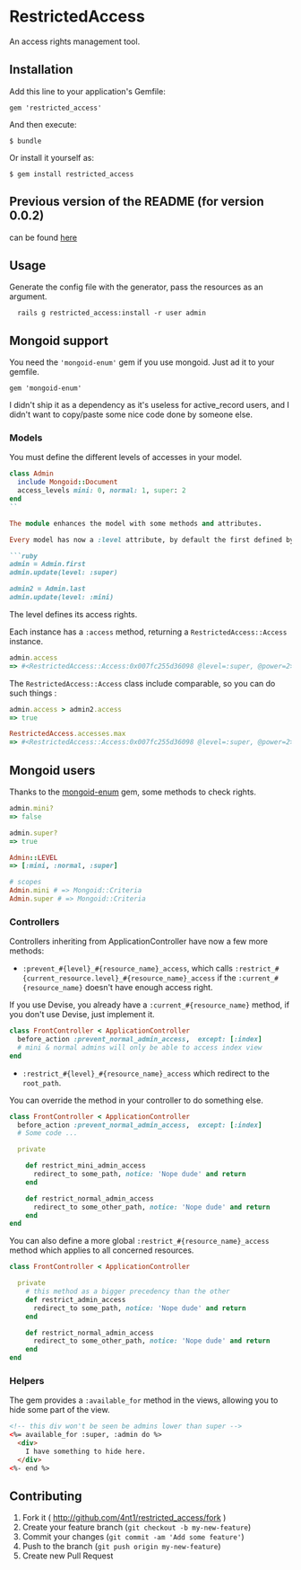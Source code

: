 # RestrictedAccess

An access rights management tool.

## Installation

Add this line to your application's Gemfile:

    gem 'restricted_access'

And then execute:

    $ bundle

Or install it yourself as:

    $ gem install restricted_access

## Previous version of the README (for version 0.0.2)

can be found [here](https://github.com/4nt1/restricted_access/blob/develop/README-v0.0.2.md)

## Usage

Generate the config file with the generator, pass the resources as an argument.

```
  rails g restricted_access:install -r user admin
```

## Mongoid support

You need the `'mongoid-enum'` gem if you use mongoid.
Just ad it to your gemfile.

```
gem 'mongoid-enum'
```

I didn't ship it as a dependency as it's useless for active_record users, and I didn't want to copy/paste some nice code done by someone else.

### Models

You must define the different levels of accesses in your model.

```ruby
class Admin
  include Mongoid::Document
  access_levels mini: 0, normal: 1, super: 2
end
``

The module enhances the model with some methods and attributes.

Every model has now a :level attribute, by default the first defined by the class method. You can set it like any attributes.

```ruby
admin = Admin.first
admin.update(level: :super)

admin2 = Admin.last
admin.update(level: :mini)
```

The level defines its access rights.

Each instance has a `:access` method, returning a `RestrictedAccess::Access` instance.

```ruby
admin.access
=> #<RestrictedAccess::Access:0x007fc255d36098 @level=:super, @power=2>

```

The `RestrictedAccess::Access` class include comparable, so you can do such things :

```ruby
admin.access > admin2.access
=> true

RestrictedAccess.accesses.max
=> #<RestrictedAccess::Access:0x007fc255d36098 @level=:super, @power=2>

```

## Mongoid users

Thanks to the [mongoid-enum](https://github.com/thetron/mongoid-enum) gem, some methods to check rights.

```ruby
admin.mini?
=> false

admin.super?
=> true

Admin::LEVEL
=> [:mini, :normal, :super]

# scopes
Admin.mini # => Mongoid::Criteria
Admin.super # => Mongoid::Criteria
```

### Controllers

Controllers inheriting from ApplicationController have now a few more methods:

* `:prevent_#{level}_#{resource_name}_access`, which calls `:restrict_#{current_resource.level}_#{resource_name}_access` if the `:current_#{resource_name}` doesn't have enough access right.

If you use Devise, you already have a `:current_#{resource_name}` method, if you don't use Devise, just implement it.

```ruby
class FrontController < ApplicationController
  before_action :prevent_normal_admin_access,  except: [:index]
  # mini & normal admins will only be able to access index view
end
```

* `:restrict_#{level}_#{resource_name}_access` which redirect to the `root_path`.

You can override the method in your controller to do something else.

```ruby
class FrontController < ApplicationController
  before_action :prevent_normal_admin_access,  except: [:index]
  # Some code ...

  private

    def restrict_mini_admin_access
      redirect_to some_path, notice: 'Nope dude' and return
    end

    def restrict_normal_admin_access
      redirect_to some_other_path, notice: 'Nope dude' and return
    end
end
```

You can also define a more global `:restrict_#{resource_name}_access` method which applies to all concerned resources.

```ruby
class FrontController < ApplicationController

  private
    # this method as a bigger precedency than the other
    def restrict_admin_access
      redirect_to some_path, notice: 'Nope dude' and return
    end

    def restrict_normal_admin_access
      redirect_to some_other_path, notice: 'Nope dude' and return
    end
end
```

### Helpers

The gem provides a `:available_for` method in the views, allowing you to hide some part of the view.

```html
<!-- this div won't be seen be admins lower than super -->
<%= available_for :super, :admin do %>
  <div>
    I have something to hide here.
  </div>
<%- end %>
```




## Contributing

1. Fork it ( http://github.com/4nt1/restricted_access/fork )
2. Create your feature branch (`git checkout -b my-new-feature`)
3. Commit your changes (`git commit -am 'Add some feature'`)
4. Push to the branch (`git push origin my-new-feature`)
5. Create new Pull Request
